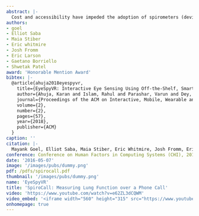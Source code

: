 ```yaml
---
abstract: |-
  Cost and accessibility have impeded the adoption of spirometers (devices that measure lung function) outside clinical settings, especially in low-resource environments. Prior work, called SpiroSmart, used a smartphone's built-in microphone as a spirometer. However, individuals in low- or middle-income countries do not typically have access to the latest smartphones. In this paper, we investigate how spirometry can be performed from any phone-using the standard telephony voice channel to transmit the sound of the spirometry effort. We also investigate how using a 3D printed vortex whistle can affect the accuracy of common spirometry measures and mitigate usability challenges. Our system, coined SpiroCall, was evaluated with 50 participants against two gold standard medical spirometers. We conclude that SpiroCall has an acceptable mean error with or without a whistle for performing spirometry, and advantages of each are discussed.
authors:
- goel
- Elliot Saba
- Maia Stiber
- Eric whitmire
- Josh Fromm
- Eric Larson
- Gaetano Borriello
- Shwetak Patel
award: 'Honorable Mention Award'
bibtex: |-
  @article{ahuja2018eyespyvr,
    title={EyeSpyVR: Interactive Eye Sensing Using Off-the-Shelf, Smartphone-Based VR Headsets},
    author={Ahuja, Karan and Islam, Rahul and Parashar, Varun and Dey, Kuntal and Harrison, Chris and Goel, Mayank},
    journal={Proceedings of the ACM on Interactive, Mobile, Wearable and Ubiquitous Technologies},
    volume={2},
    number={2},
    pages={57},
    year={2018},
    publisher={ACM}
  }
caption: ''
citation: |-
  Mayank Goel, Elliot Saba, Maia Stiber, Eric Whitmire, Josh Fromm, Eric C. Larson, Gaetano Borriello, and Shwetak N. Patel. 2016. SpiroCall: Measuring Lung Function over a Phone Call.  In Proceedings of the 2016 CHI Conference on Human Factors in Computing Systems (CHI '16). ACM, New York, NY, USA,  5675-5685. DOI: http://dx.doi.org/10.1145/2858036.2858401
conference: Conference on Human Factors in Computing Systems (CHI), 2016
date: '2016-05-07'
image: '/images/pubs/dummy.png'
pdf: /pdfs/spirocall.pdf
thumbnail: '/images/pubs/dummy.png'
name: 'EyeSpyVR'
title: 'SpiroCall: Measuring Lung Function over a Phone Call'
video: 'https://www.youtube.com/watch?v=e62ZL3dCQWM'
video_embed: '<iframe width="560" height="315" src="https://www.youtube.com/embed/e62ZL3dCQWM" frameborder="0" allowfullscreen></iframe>'
onhomepage: true
---
```

